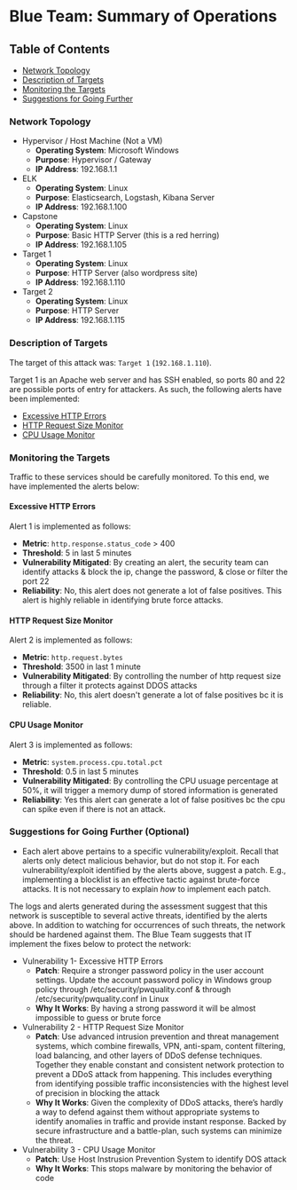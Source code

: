 # Blue Team: Summary of Operations

## Table of Contents
- [Network Topology](#network-topology)
- [Description of Targets](#description-of-targets)
- [Monitoring the Targets](#monitoring-the-targets)
- [Suggestions for Going Further](#suggestions-for-going-further-(optional))

### Network Topology
- Hypervisor / Host Machine (Not a VM)
  - **Operating System**: Microsoft Windows
  - **Purpose**: Hypervisor / Gateway
  - **IP Address**: 192.168.1.1
- ELK
  - **Operating System**: Linux
  - **Purpose**: Elasticsearch, Logstash, Kibana Server
  - **IP Address**: 192.168.1.100
- Capstone
  - **Operating System**: Linux
  - **Purpose**: Basic HTTP Server (this is a red herring)
  - **IP Address**: 192.168.1.105
- Target 1
  - **Operating System**: Linux
  - **Purpose**: HTTP Server (also wordpress site)
  - **IP Address**: 192.168.1.110
- Target 2
  - **Operating System**: Linux
  - **Purpose**: HTTP Server
  - **IP Address**: 192.168.1.115

### Description of Targets
The target of this attack was: `Target 1` (`192.168.1.110`).

Target 1 is an Apache web server and has SSH enabled, so ports 80 and 22 are possible ports of entry for attackers. As such, the following alerts have been implemented:

- [Excessive HTTP Errors](#excessive-http-errors)
- [HTTP Request Size Monitor](#http-request-size-monitor)
- [CPU Usage Monitor](#cpu-usage-monitor)

### Monitoring the Targets

Traffic to these services should be carefully monitored. To this end, we have implemented the alerts below:

#### Excessive HTTP Errors

Alert 1 is implemented as follows:

- **Metric**: `http.response.status_code` > 400
- **Threshold**: 5 in last 5 minutes
- **Vulnerability Mitigated**: By creating an alert, the security team can identify attacks & block the ip, change the password, & close or filter the port 22
- **Reliability**: No, this alert does not generate a lot of false positives. This alert is highly reliable in identifying brute force attacks.

#### HTTP Request Size Monitor

Alert 2 is implemented as follows:

- **Metric**: `http.request.bytes`
- **Threshold**: 3500 in last 1 minute
- **Vulnerability Mitigated**: By controlling the number of http request size through a filter it protects against DDOS attacks
- **Reliability**: No, this alert doesn't generate a lot of false positives bc it is reliable.

#### CPU Usage Monitor

Alert 3 is implemented as follows:

- **Metric**: `system.process.cpu.total.pct`
- **Threshold**: 0.5 in last 5 minutes
- **Vulnerability Mitigated**: By controlling the CPU usuage percentage at 50%, it will trigger a memory dump of stored information is generated
- **Reliability**: Yes this alert can generate a lot of false positives bc the cpu can spike even if there is not an attack.

### Suggestions for Going Further (Optional)

- Each alert above pertains to a specific vulnerability/exploit. Recall that alerts only detect malicious behavior, but do not stop it. For each vulnerability/exploit identified by the alerts above, suggest a patch. E.g., implementing a blocklist is an effective tactic against brute-force attacks. It is not necessary to explain *how* to implement each patch.

The logs and alerts generated during the assessment suggest that this network is susceptible to several active threats, identified by the alerts above. In addition to watching for occurrences of such threats, the network should be hardened against them. The Blue Team suggests that IT implement the fixes below to protect the network:

- Vulnerability 1- Excessive HTTP Errors
  - **Patch**: Require a stronger password policy in the user account settings. Update the account password policy in Windows group policy through /etc/security/pwquality.conf & through /etc/security/pwquality.conf in Linux
  - **Why It Works**: By having a strong password it will be almost impossible to guess or brute force
- Vulnerability 2 - HTTP Request Size Monitor
  - **Patch**: Use advanced intrusion prevention and threat management systems, which combine firewalls, VPN, anti-spam, content filtering, load balancing, and other layers of DDoS defense techniques. Together they enable constant and consistent network protection to prevent a DDoS attack from happening. This includes everything from identifying possible traffic inconsistencies with the highest level of precision in blocking the attack
  - **Why It Works**: Given the complexity of DDoS attacks, there’s hardly a way to defend against them without appropriate systems to identify anomalies in traffic and provide instant response. Backed by secure infrastructure and a battle-plan, such systems can minimize the threat.
- Vulnerability 3 - CPU Usage Monitor
  - **Patch**: Use Host Instrusion Prevention System to identify DOS attack
  - **Why It Works**: This stops malware by monitoring the behavior of code
